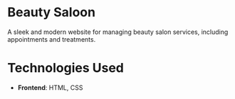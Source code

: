# Beauty Saloon

A sleek and modern website for managing beauty salon services, including appointments and treatments.

# Technologies Used

- **Frontend**: HTML, CSS
